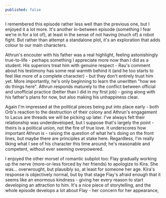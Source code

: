 ```yaml
---
published: false
---
```



I remembered this episode rather less well than the previous one, but I enjoyed it a lot more. It's another in-between episode (something I fear we're in for a lot of), at least in the sense of not having (much of) a robot fight.  But rather than attempt a standalone plot, it's an exploration that adds colour to our main characters.

Athrun's encouter with his father was a real highlight, feeling astonishingly true-to-life - perhaps something I appreciate more now than I did as a student. His superiors treat him with genuine respect - Rau's comment about his testimony has some real warmth behind it (and he too starts to feel like more of a complete character) - but they don't entirely trust him yet. More importantly, he's only beginning to learn the unwritten "how we do things here". Athrun responds maturely to the conflict between official and unofficial practice (better than I did in my first job) - going along with his father's plans for now, but also making his unhappiness clear.

Again I'm impressed at the political pieces being put into place early - both Orb's reaction to the destruction of their colony and Athrun's engagement to Lacus are threads we will be picking up later. I've always felt their relationship was underdeveloped, but I suppose that's largely the point - theirs is a political union, not the fire of true love. It underscores how important Athrun is - raising the question of what he's doing on the front lines, but maybe there are principles at stake here. Regardless, I'm really liking what I see of his character this time around; he's reasonable and competent, without ever seeming overpowered.

I enjoyed the other morsel of romantic subplot too: Flay gradually working up the nerve (more-or-less forced by her friends) to apologize to Kira. She was... overwrought, but plausibly so, at least for someone her age. Kira's response is objectively normal, but by that stage Flay's afraid enough that it seems like an enormous kindness - giving her every reason to start developing an attraction to him. It's a nice piece of storytelling, and the whole episode develops a lot about Flay - her concern for her appearance, 
